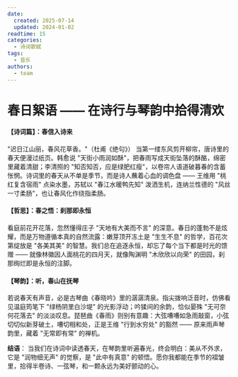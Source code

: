 ```yaml
---
date:
  created: 2025-07-14
  updated: 2024-01-02
readtime: 15
categories:
  - 诗词歌赋
tags:
  - 音乐
authors:
  - team
---
```


# 春日絮语 —— 在诗行与琴韵中拾得清欢

#### **【诗词篇】：春信入诗来**

"迟日江山丽，春风花草香。"（杜甫《绝句》）
当第一缕东风剪开柳帘，唐诗里的春天便漫过纸页。韩愈说 "天街小雨润如酥"，把春雨写成天街坠落的酥酪，绵密里藏着清甜；李清照的 "知否知否，应是绿肥红瘦"，以卷帘人语道破暮春的含蓄怅惘。诗词里的春天从不单是季节，而是诗人蘸着心血的调色盘 —— 王维用 "桃红复含宿雨" 点染水墨，苏轼以 "春江水暖鸭先知" 泼洒生机，连纳兰性德的 "风丝一寸柔肠"，也让春风化作绕指柔肠。

#### **【哲思】：春之悟：刹那即永恒**

看庭前花开花落，忽然懂得庄子 "天地有大美而不言" 的深意。春日的蓬勃不是炫耀，而是万物遵循本真的自然流露：嫩芽顶开冻土是 "生生不息" 的哲学，百花次第绽放是 "各美其美" 的智慧。我们总在追逐永恒，却忘了每个当下都是时光的馈赠 —— 就像林徽因人面桃花的四月天，就像陶渊明 "木欣欣以向荣" 的田园，刹那绚烂即是永恒的注脚。

#### **【琴韵】：听，春山在抚琴**

若说春天有声音，必是古琴曲《春晓吟》里的潺潺清泉。指尖拨响泛音时，仿佛看见温庭筠笔下 "绿杨阴里白沙堤" 的光影浮动；吟猱间的余韵，恰似晏殊 "无可奈何花落去" 的淡淡叹息。琵琶曲《春雨》则别有意趣：大弦嘈嘈如急雨敲窗，小弦切切似新芽破土，嘈切相和处，正是王维 "行到水穷处" 的豁然 —— 原来雨声琴韵里，藏着 "无常即有常" 的禅机。

**结语**：
当我们在诗词中读透春天，在琴韵里听遍春光，终会明白：美从不外求，它是 "润物细无声" 的觉察，是 "此中有真意" 的顿悟。愿你我都能在季节的褶皱里，拾得半卷诗、一弦琴，和一颗永远为美好颤动的心。
